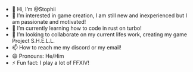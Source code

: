 - 👋 Hi, I’m @Stophii
- 👀 I’m interested in game creation, I am still new and inexperienced but I am passionate and motivated!
- 🌱 I’m currently learning how to code in rust on turbo!
- 💞️ I’m looking to collaborate on my current lifes work, creating my game Project S.H.E.L.L.
- 📫 How to reach me my discord or my email! 
- 😄 Pronouns: He/Him
- ⚡ Fun fact: I play a lot of FFXIV!

<!---
Stophii/Stophii is a ✨ special ✨ repository because its `README.md` (this file) appears on your GitHub profile.
You can click the Preview link to take a look at your changes.
--->
